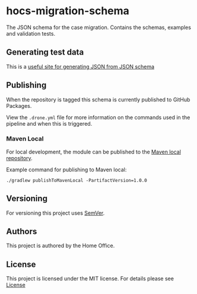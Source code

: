 # hocs-migration-schema
The JSON schema for the case migration.
Contains the schemas, examples and validation tests.

## Generating test data
This is a [useful site for generating JSON from JSON schema](https://json-schema-faker.js.org)

## Publishing

When the repository is tagged this schema is currently published to GitHub Packages.

View the `.drone.yml` file for more information on the commands used in the pipeline and when this is triggered.

### Maven Local
For local development, the module can be published to the 
[Maven local repository](https://docs.gradle.org/current/userguide/publishing_maven.html#publishing_maven:install).

Example command for publishing to Maven local:
```
./gradlew publishToMavenLocal -PartifactVersion=1.0.0
```

## Versioning

For versioning this project uses [SemVer](https://semver.org/).

## Authors

This project is authored by the Home Office.

## License

This project is licensed under the MIT license. For details please see [License](LICENSE) 

